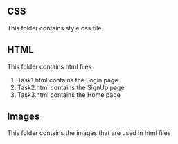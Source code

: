 ## CSS
This folder contains style.css file
## HTML
This folder contains html files
1.  Task1.html contains the Login page
2.  Task2.html contains the SignUp page
3.  Task3.html contains the Home page
## Images
This folder contains the images that are used in html files
